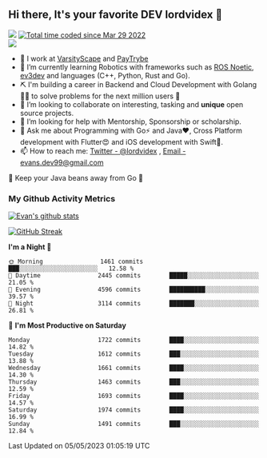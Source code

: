 ## Hi there, It's your favorite DEV lordvidex 👋
<img src="https://komarev.com/ghpvc/?username=lordvidex&label=Views&color=blue&style=plastic" /> <a href="https://wakatime.com/@0e56db35-d16b-410a-acc0-4085055304bf"><img src="https://wakatime.com/badge/user/0e56db35-d16b-410a-acc0-4085055304bf.svg" alt="Total time coded since Mar 29 2022" /></a>  
![](https://github-profile-trophy.vercel.app/?username=lordvidex)
- 🔭 I work at [VarsityScape](https://varsityscape.com) and [PayTrybe](https://www.paytrybe.com)
- 🌱 I’m currently learning Robotics with frameworks such as [ROS Noetic](ros.org), [ev3dev](www.ev3dev.org) and languages (C++, Python, Rust and Go).
- ⛏️ I'm building a career in Backend and Cloud Development with Golang 🧙🏼 to solve problems for the next million users 🤌
- 👯 I’m looking to collaborate on interesting, tasking and **unique** open source projects.
- 🤔 I’m looking for help with Mentorship, Sponsorship or scholarship.
- 💬 Ask me about Programming with Go⚡️ and Java❤️, Cross Platform development with Flutter😍 and iOS development with Swift🚀.
- 📫 How to reach me: [Twitter - @lordvidex](https://twitter.com/lordvidex) , [Email - evans.dev99@gmail.com](mailto:evans.dev99@gmail.com?body=Hello%20Evans,)
  
    
🎤 Keep your Java beans away from Go 🌚
  
  
### My Github Activity Metrics
<div>
<!-- <a href="https://github.com/lordvidex">
  <img src="https://github-readme-stats.vercel.app/api/top-langs/?username=lordvidex&theme=light" />
</a>    -->
<!-- [![Top Langs](https://github-readme-stats.vercel.app/api/top-langs/?username=lordvidex)](https://github.com/lordvidex/)  -->
<a href="https://github.com/lordvidex">
 <img src="https://github-readme-stats.vercel.app/api?username=lordvidex&show_icons=true&theme=light&line_height=27" alt="Evan's github stats"/>
</a>
</div>

[![GitHub Streak](https://github-readme-streak-stats.herokuapp.com?user=lordvidex&theme=github-dark&hide_border=true)](https://git.io/streak-stats)

<!--
  <a href="https://github.com/iampawan/FlutterExampleApps">
    <img align="center" src="https://github-readme-stats.vercel.app/api/pin/?username=iampawan&repo=FlutterExampleApps&theme=light" />

  </a>
  <a href="https://github.com/iampawan/VelocityX">
   <img align="center" src="https://github-readme-stats.vercel.app/api/pin/?username=iampawan&repo=VelocityX&theme=light" />
  </a>
-->
<!--START_SECTION:waka-->
**I'm a Night 🦉** 

```text
🌞 Morning                1461 commits        ███░░░░░░░░░░░░░░░░░░░░░░   12.58 % 
🌆 Daytime                2445 commits        █████░░░░░░░░░░░░░░░░░░░░   21.05 % 
🌃 Evening                4596 commits        ██████████░░░░░░░░░░░░░░░   39.57 % 
🌙 Night                  3114 commits        ███████░░░░░░░░░░░░░░░░░░   26.81 % 
```
📅 **I'm Most Productive on Saturday** 

```text
Monday                   1722 commits        ████░░░░░░░░░░░░░░░░░░░░░   14.82 % 
Tuesday                  1612 commits        ███░░░░░░░░░░░░░░░░░░░░░░   13.88 % 
Wednesday                1661 commits        ████░░░░░░░░░░░░░░░░░░░░░   14.30 % 
Thursday                 1463 commits        ███░░░░░░░░░░░░░░░░░░░░░░   12.59 % 
Friday                   1693 commits        ████░░░░░░░░░░░░░░░░░░░░░   14.57 % 
Saturday                 1974 commits        ████░░░░░░░░░░░░░░░░░░░░░   16.99 % 
Sunday                   1491 commits        ███░░░░░░░░░░░░░░░░░░░░░░   12.84 % 
```



 Last Updated on 05/05/2023 01:05:19 UTC
<!--END_SECTION:waka-->
